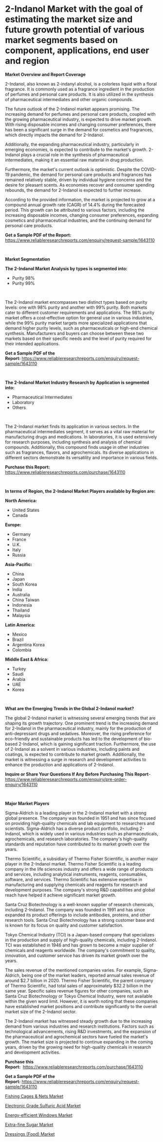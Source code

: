 <p><h1>2-Indanol Market with the goal of estimating the market size and future growth potential of various market segments based on component, applications, end user and region</h1></p><p><strong>Market Overview and Report Coverage</strong></p>
<p><p>2-Indanol, also known as 2-indanyl alcohol, is a colorless liquid with a floral fragrance. It is commonly used as a fragrance ingredient in the production of perfumes and personal care products. It is also utilized in the synthesis of pharmaceutical intermediates and other organic compounds.</p><p>The future outlook of the 2-Indanol market appears promising. The increasing demand for perfumes and personal care products, coupled with the growing pharmaceutical industry, is expected to drive market growth. With rising disposable incomes and changing consumer preferences, there has been a significant surge in the demand for cosmetics and fragrances, which directly impacts the demand for 2-Indanol.</p><p>Additionally, the expanding pharmaceutical industry, particularly in emerging economies, is expected to contribute to the market's growth. 2-Indanol plays a crucial role in the synthesis of pharmaceutical intermediates, making it an essential raw material in drug production.</p><p>Furthermore, the market's current outlook is optimistic. Despite the COVID-19 pandemic, the demand for personal care products and fragrances has remained relatively stable, driven by individual hygiene concerns and the desire for pleasant scents. As economies recover and consumer spending rebounds, the demand for 2-Indanol is expected to further increase.</p><p>According to the provided information, the market is projected to grow at a compound annual growth rate (CAGR) of 14.4% during the forecasted period. This growth can be attributed to various factors, including the increasing disposable incomes, changing consumer preferences, expanding cosmetics and pharmaceutical industries, and the continuing demand for personal care products.</p></p>
<p><strong>Get a Sample PDF of the Report:</strong> <a href="https://www.reliableresearchreports.com/enquiry/request-sample/1643110">https://www.reliableresearchreports.com/enquiry/request-sample/1643110</a></p>
<p>&nbsp;</p>
<p><strong>Market Segmentation</strong></p>
<p><strong>The 2-Indanol Market Analysis by types is segmented into:</strong></p>
<p><ul><li>Purity 98%</li><li>Purity 99%</li></ul></p>
<p>&nbsp;</p>
<p><p>The 2-Indanol market encompasses two distinct types based on purity levels: one with 98% purity and another with 99% purity. Both markets cater to different customer requirements and applications. The 98% purity market offers a cost-effective option for general use in various industries, while the 99% purity market targets more specialized applications that demand higher purity levels, such as pharmaceuticals or high-end chemical synthesis. Manufacturers and buyers can choose between these two markets based on their specific needs and the level of purity required for their intended applications.</p></p>
<p><strong>Get a Sample PDF of the Report:</strong>&nbsp;<a href="https://www.reliableresearchreports.com/enquiry/request-sample/1643110">https://www.reliableresearchreports.com/enquiry/request-sample/1643110</a></p>
<p>&nbsp;</p>
<p><strong>The 2-Indanol Market Industry Research by Application is segmented into:</strong></p>
<p><ul><li>Pharmaceutical Intermediates</li><li>Laboratory</li><li>Others</li></ul></p>
<p>&nbsp;</p>
<p><p>The 2-Indanol market finds its application in various sectors. In the pharmaceutical intermediates segment, it serves as a vital raw material for manufacturing drugs and medications. In laboratories, it is used extensively for research purposes, including synthesis and analysis of chemical compounds. Additionally, this compound finds usage in other industries such as fragrances, flavors, and agrochemicals. Its diverse applications in different sectors demonstrate its versatility and importance in various fields.</p></p>
<p><strong>Purchase this Report:</strong>&nbsp; <a href="https://www.reliableresearchreports.com/purchase/1643110">https://www.reliableresearchreports.com/purchase/1643110</a></p>
<p>&nbsp;</p>
<p><strong>In terms of Region, the 2-Indanol Market Players available by Region are:</strong></p>
<p>
    <p> <strong> North America: </strong>
        <ul>
            <li>United States</li>
            <li>Canada</li>
        </ul>
        </p> 
    <p> <strong> Europe: </strong>
        <ul>
            <li>Germany</li>
            <li>France</li>
            <li>U.K.</li>
            <li>Italy</li>
            <li>Russia</li>
        </ul>
        </p> 
    <p> <strong> Asia-Pacific: </strong>
        <ul>
            <li>China</li>
            <li>Japan</li>
            <li>South Korea</li>
            <li>India</li>
            <li>Australia</li>
            <li>China Taiwan</li>
            <li>Indonesia</li>
            <li>Thailand</li>
            <li>Malaysia</li>
        </ul>
        </p> 
    <p> <strong> Latin America: </strong>
        <ul>
            <li>Mexico</li>
            <li>Brazil</li>
            <li>Argentina Korea</li>
            <li>Colombia</li>
        </ul>
        </p> 
    <p> <strong> Middle East & Africa: </strong>
        <ul>
            <li>Turkey</li>
            <li>Saudi</li>
            <li>Arabia</li>
            <li>UAE</li>
            <li>Korea</li>
        </ul>
    </p>
    </p>
<p>&nbsp;</p>
<p><strong>What are the Emerging Trends in the Global 2-Indanol market?</strong></p>
<p><p>The global 2-Indanol market is witnessing several emerging trends that are shaping its growth trajectory. One prominent trend is the increasing demand for 2-Indanol in the pharmaceutical industry, mainly for the production of anti-depressant drugs and sedatives. Moreover, the rising preference for eco-friendly and sustainable products has led to the development of bio-based 2-Indanol, which is gaining significant traction. Furthermore, the use of 2-Indanol as a solvent in various industries, including paints and coatings, is expected to contribute to market growth. Additionally, the market is witnessing a surge in research and development activities to enhance the production and applications of 2-Indanol.</p></p>
<p><strong>Inquire or Share Your Questions If Any Before Purchasing This Report</strong>- <a href="https://www.reliableresearchreports.com/enquiry/pre-order-enquiry/1643110">https://www.reliableresearchreports.com/enquiry/pre-order-enquiry/1643110</a></p>
<p>&nbsp;</p>
<p><strong>Major Market Players</strong></p>
<p><p>Sigma-Aldrich is a leading player in the 2-Indanol market with a strong global presence. The company was founded in 1951 and has since focused on providing high-quality chemicals and lab equipment to researchers and scientists. Sigma-Aldrich has a diverse product portfolio, including 2-Indanol, which is widely used in various industries such as pharmaceuticals, agrochemicals, and research laboratories. The company's high-quality standards and reputation have contributed to its market growth over the years.</p><p>Thermo Scientific, a subsidiary of Thermo Fisher Scientific, is another major player in the 2-Indanol market. Thermo Fisher Scientific is a leading company in the life sciences industry and offers a wide range of products and services, including analytical instruments, reagents, consumables, software, and services. Thermo Scientific has extensive expertise in manufacturing and supplying chemicals and reagents for research and development purposes. The company's strong R&D capabilities and global reach have helped it achieve significant market growth.</p><p>Santa Cruz Biotechnology is a well-known supplier of research chemicals, including 2-Indanol. The company was founded in 1991 and has since expanded its product offerings to include antibodies, proteins, and other research tools. Santa Cruz Biotechnology has a strong customer base and is known for its focus on quality and customer satisfaction.</p><p>Tokyo Chemical Industry (TCI) is a Japan-based company that specializes in the production and supply of high-quality chemicals, including 2-Indanol. TCI was established in 1946 and has grown to become a major supplier of chemicals and reagents worldwide. The company's commitment to quality, innovation, and customer service has driven its market growth over the years.</p><p>The sales revenue of the mentioned companies varies. For example, Sigma-Aldrich, being one of the market leaders, reported annual sales revenue of around $2.7 billion in 2020. Thermo Fisher Scientific, the parent company of Thermo Scientific, had total sales of approximately $32.2 billion in the same year. Specific sales revenue figures for other companies, such as Santa Cruz Biotechnology or Tokyo Chemical Industry, were not available within the given word limit. However, it is worth noting that these companies have established market positions and contribute significantly to the overall market size of the 2-Indanol sector.</p><p>The 2-Indanol market has witnessed steady growth due to the increasing demand from various industries and research institutions. Factors such as technological advancements, rising R&D investments, and the expansion of the pharmaceutical and agrochemical sectors have fueled the market's growth. The market size is projected to continue expanding in the coming years, driven by the growing need for high-quality chemicals in research and development activities.</p></p>
<p><strong>Purchase this Report:</strong>&nbsp;&nbsp;<a href="https://www.reliableresearchreports.com/purchase/1643110">https://www.reliableresearchreports.com/purchase/1643110</a></p>
<p></p>
<p><strong>Get a Sample PDF of the Report:</strong>&nbsp;<a href="https://www.reliableresearchreports.com/enquiry/request-sample/1643110">https://www.reliableresearchreports.com/enquiry/request-sample/1643110</a></p>
<p><p><a href="https://medium.com/@ridhantakke90/fishing-cages-nets-market-furnishes-information-on-market-share-market-trends-and-market-growth-bb01c4027ec7">Fishing Cages & Nets Market</a></p><p><a href="https://medium.com/@yashreports27/electronic-grade-sulfuric-acid-market-size-reveals-the-best-marketing-channels-in-global-industry-62b2e5a88955">Electronic Grade Sulfuric Acid Market</a></p><p><a href="https://medium.com/@shivay151299/energy-efficient-windows-market-trends-and-market-analysis-forecasted-for-period-2023-2030-cae3822117f1">Energy-efficient Windows Market</a></p><p><a href="https://medium.com/@santosh735584/extra-fine-sugar-market-size-market-outlook-and-market-forecast-2023-to-2030-b5df6bea28a8">Extra-fine Sugar Market</a></p><p><a href="https://medium.com/@santoshh992151/dressings-food-market-research-report-its-history-and-forecast-2023-to-2030-c9ef6847fcf3">Dressings (Food) Market</a></p></p>